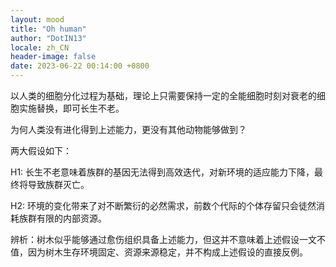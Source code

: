 ```yaml
---
layout: mood
title: "Oh human"
author: "DotIN13"
locale: zh_CN
header-image: false
date: 2023-06-22 00:14:00 +0800
---
```


以人类的细胞分化过程为基础，理论上只需要保持一定的全能细胞时刻对衰老的细胞实施替换，即可长生不老。

为何人类没有进化得到上述能力，更没有其他动物能够做到？

两大假设如下：

H1: 长生不老意味着族群的基因无法得到高效迭代，对新环境的适应能力下降，最终将导致族群灭亡。

H2: 环境的变化带来了对不断繁衍的必然需求，前数个代际的个体存留只会徒然消耗族群有限的内部资源。

辨析：树木似乎能够通过愈伤组织具备上述能力，但这并不意味着上述假设一文不值，因为树木生存环境固定、资源来源稳定，并不构成上述假设的直接反例。
